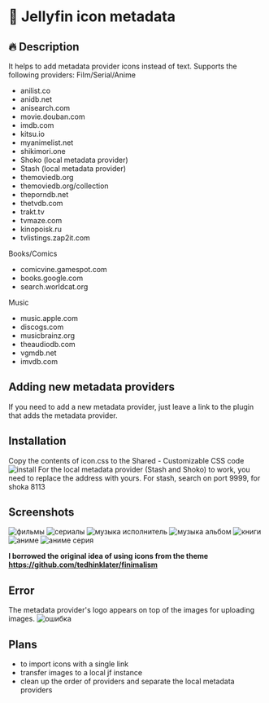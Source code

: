 # 📌 Jellyfin icon metadata

## 🔥 Description
It helps to add metadata provider icons instead of text.
Supports the following providers:
Film/Serial/Anime
- anilist.co
- anidb.net
- anisearch.com
- movie.douban.com
- imdb.com
- kitsu.io
- myanimelist.net
- shikimori.one
- Shoko (local metadata provider)
- Stash (local metadata provider)
- themoviedb.org
- themoviedb.org/collection
- theporndb.net
- thetvdb.com
- trakt.tv
- tvmaze.com
- kinopoisk.ru
- tvlistings.zap2it.com

Books/Comics
- comicvine.gamespot.com
- books.google.com
- search.worldcat.org

Music
- music.apple.com
- discogs.com
- musicbrainz.org
- theaudiodb.com
- vgmdb.net
- imvdb.com

## Adding new metadata providers
If you need to add a new metadata provider, just leave a link to the plugin that adds the metadata provider.

## Installation
Copy the contents of icon.css to the Shared - Customizable CSS code
![install](https://github.com/user-attachments/assets/0cc07cfd-e419-4bd9-92d8-a406a6128535)
For the local metadata provider (Stash and Shoko) to work, you need to replace the address with yours. For stash, search on port 9999, for shoka 8113

## Screenshots
![фильмы](https://github.com/user-attachments/assets/b7645f41-bf4a-4929-b14e-1e7b78f8a99a)
![сериалы](https://github.com/user-attachments/assets/5536574a-1dd7-4412-9a82-7d542476baca)
![музыка исполнитель](https://github.com/user-attachments/assets/7ac06608-90b1-43d9-8c47-9acb5cb293e2)
![музыка альбом](https://github.com/user-attachments/assets/bbd02b34-59ee-46f4-9326-6f8aa1f18c99)
![книги](https://github.com/user-attachments/assets/2f13825d-5f07-4dea-87b3-e3ab81120c47)
![аниме](https://github.com/user-attachments/assets/ac0ecad3-3cbe-417d-ad3f-0df5dded6613)
![аниме серия](https://github.com/user-attachments/assets/2a04a2f9-ac98-4017-a838-37ca733489eb)

**I borrowed the original idea of using icons from the theme https://github.com/tedhinklater/finimalism**

## Error
The metadata provider's logo appears on top of the images for uploading images.
![ошибка](https://github.com/user-attachments/assets/1546e704-a2a9-4af2-b105-8a8a5c6fe16c)

## Plans
- to import icons with a single link
- transfer images to a local jf instance
- clean up the order of providers and separate the local metadata providers

